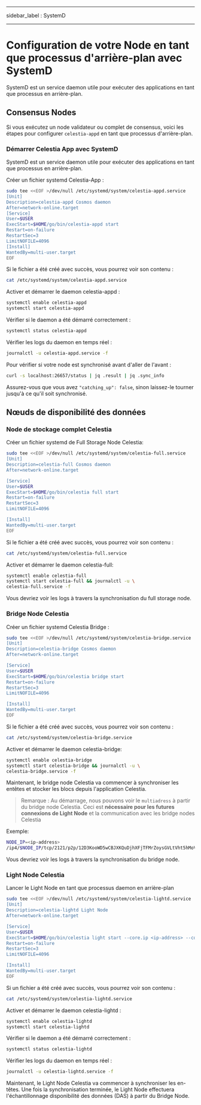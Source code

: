 - - -
sidebar_label : SystemD
- - -

# Configuration de votre Node en tant que processus d'arrière-plan avec SystemD

SystemD est un service daemon utile pour exécuter des applications en tant que processus en arrière-plan.

## Consensus Nodes

Si vous exécutez un node validateur ou complet de consensus, voici les étapes pour configurer `celestia-appd` en tant que processus d'arrière-plan.

### Démarrer Celestia App avec SystemD

SystemD est un service daemon utile pour exécuter des applications en tant que processus en arrière-plan.

Créer un fichier systemd Celestia-App :

```sh
sudo tee <<EOF >/dev/null /etc/systemd/system/celestia-appd.service
[Unit]
Description=celestia-appd Cosmos daemon
After=network-online.target
[Service]
User=$USER
ExecStart=$HOME/go/bin/celestia-appd start
Restart=on-failure
RestartSec=3
LimitNOFILE=4096
[Install]
WantedBy=multi-user.target
EOF
```

Si le fichier a été créé avec succès, vous pourrez voir son contenu :

```sh
cat /etc/systemd/system/celestia-appd.service
```

Activer et démarrer le daemon celestia-appd :

```sh
systemctl enable celestia-appd
systemctl start celestia-appd
```

Vérifier si le daemon a été démarré correctement :

```sh
systemctl status celestia-appd
```

Vérifier les logs du daemon en temps réel :

```sh
journalctl -u celestia-appd.service -f
```

Pour vérifier si votre node est synchronisé avant d'aller de l'avant :

```sh
curl -s localhost:26657/status | jq .result | jq .sync_info
```

Assurez-vous que vous avez `"catching_up": false`, sinon laissez-le tourner jusqu'à ce qu'il soit synchronisé.

## Nœuds de disponibilité des données

### Node de stockage complet Celestia

Créer un fichier systemd de Full Storage Node Celestia:

```sh
sudo tee <<EOF >/dev/null /etc/systemd/system/celestia-full.service
[Unit]
Description=celestia-full Cosmos daemon
After=network-online.target

[Service]
User=$USER
ExecStart=$HOME/go/bin/celestia full start
Restart=on-failure
RestartSec=3
LimitNOFILE=4096

[Install]
WantedBy=multi-user.target
EOF
```

Si le fichier a été créé avec succès, vous pourrez voir son contenu :

```sh
cat /etc/systemd/system/celestia-full.service
```

Activer et démarrer le daemon celestia-full:

```sh
systemctl enable celestia-full
systemctl start celestia-full && journalctl -u \
celestia-full.service -f
```

Vous devriez voir les logs à travers la synchronisation du full storage node.

### Bridge Node Celestia

Créer un fichier systemd Celestia Bridge :

```sh
sudo tee <<EOF >/dev/null /etc/systemd/system/celestia-bridge.service
[Unit]
Description=celestia-bridge Cosmos daemon
After=network-online.target

[Service]
User=$USER
ExecStart=$HOME/go/bin/celestia bridge start
Restart=on-failure
RestartSec=3
LimitNOFILE=4096

[Install]
WantedBy=multi-user.target
EOF
```

Si le fichier a été créé avec succès, vous pourrez voir son contenu :

```sh
cat /etc/systemd/system/celestia-bridge.service
```

Activer et démarrer le daemon celestia-bridge:

```sh
systemctl enable celestia-bridge
systemctl start celestia-bridge && journalctl -u \
celestia-bridge.service -f
```

Maintenant, le bridge node Celestia va commencer à synchroniser les entêtes et stocker les blocs depuis l'application Celestia.

> Remarque : Au démarrage, nous pouvons voir le `multiadress` à partir du bridge node Celestia. Ceci est **nécessaire pour les futures connexions de Light Node** et la communication avec les bridge nodes Celestia

Exemple:

```sh
NODE_IP=<ip-address>
/ip4/$NODE_IP/tcp/2121/p2p/12D3KooWD5wCBJXKQuDjhXFjTFMrZoysGVLtVht5hMoVbSLCbV22
```

Vous devriez voir les logs à travers la synchronisation du bridge node.

### Light Node Celestia

Lancer le Light Node en tant que processus daemon en arrière-plan

<!-- markdownlint-disable MD013 -->
```sh
sudo tee <<EOF >/dev/null /etc/systemd/system/celestia-lightd.service
[Unit]
Description=celestia-lightd Light Node
After=network-online.target

[Service]
User=$USER
ExecStart=$HOME/go/bin/celestia light start --core.ip <ip-address> --core.grpc.port <port>
Restart=on-failure
RestartSec=3
LimitNOFILE=4096

[Install]
WantedBy=multi-user.target
EOF
```
<!-- markdownlint-enable MD013 -->

Si un fichier a été créé avec succès, vous pourrez voir son contenu :

```sh
cat /etc/systemd/system/celestia-lightd.service
```

Activer et démarrer le daemon celestia-lightd :

```sh
systemctl enable celestia-lightd
systemctl start celestia-lightd
```

Vérifier si le daemon a été démarré correctement :

```sh
systemctl status celestia-lightd
```

Vérifier les logs du daemon en temps réel :

```sh
journalctl -u celestia-lightd.service -f
```

Maintenant, le Light Node Celestia va commencer à synchroniser les en-têtes. Une fois la synchronisation terminée, le Light Node effectuera l'échantillonnage disponibilité des données (DAS) à partir du Bridge Node.
